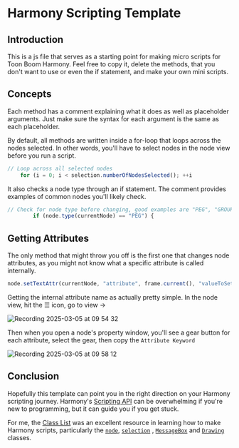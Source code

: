 # Harmony Scripting Template



## Introduction

This is a js file that serves as a starting point for making micro scripts for Toon Boom Harmony. Feel free to copy it, delete the methods, that you don't want to use or even the if statement, and make your own mini scripts.

## Concepts

Each method has a comment explaining what it does as well as placeholder arguments. Just make sure the syntax for each argument is the same as each placeholder.

By default, all methods are written inside a for-loop that loops across the nodes selected. In other words, you'll have to select nodes in the node view before you run a script. 

```js
// Loop across all selected nodes
    for (i = 0; i < selection.numberOfNodesSelected(); ++i
```

It also checks a node type through an if statement. The comment provides examples of common nodes you'll likely check. 

```js
// Check for node type before changing, good examples are "PEG", "GROUP", and "READ" for drawings(elements)
        if (node.type(currentNode) == "PEG") {
```



## Getting Attributes

The only method that might throw you off is the first one that changes node attributes, as you might not know what a specific attribute is called internally.

```js
node.setTextAttr(currentNode, "attribute", frame.current(), "valueToSetTo");
```

Getting the internal attribute name as actually pretty simple. In the node view, hit the ☰ icon, go to view -> 

![Recording 2025-03-05 at 09 54 32](https://github.com/user-attachments/assets/37fd86ca-7de2-4ec6-bd18-7e9ecfff5606)


Then when you open a node's property window, you'll see a gear button for each attribute, select the gear, then copy the `Attribute Keyword`

![Recording 2025-03-05 at 09 58 12](https://github.com/user-attachments/assets/f81344ed-e81c-4ce6-a833-0cc864061ac3)



## Conclusion

Hopefully this template can point you in the right direction on your Harmony scripting journey. Harmony's [Scripting API](https://docs.toonboom.com/help/harmony-24/scripting/script/index.html) can be overwhelming if you're new to programming, but it can guide you if you get stuck. 

For me, the [Class List](https://docs.toonboom.com/help/harmony-24/scripting/script/annotated.html) was an excellent resource in learning how to make Harmony scripts, particularly the [`node`](https://docs.toonboom.com/help/harmony-24/scripting/script/classnode.html), [`selection`](https://docs.toonboom.com/help/harmony-24/scripting/script/classselection.html) , [`MessageBox`](https://docs.toonboom.com/help/harmony-24/scripting/script/classMessageBox.html) and [`Drawing`](https://docs.toonboom.com/help/harmony-24/scripting/script/classDrawing.html) classes.
